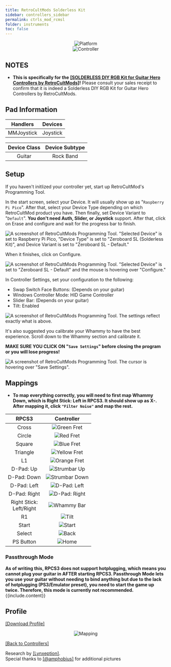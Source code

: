 ```yaml
---
title: RetroCultMods Solderless Kit
sidebar: controllers_sidebar
permalink: ctrls_mod_rcmsl
folder: instruments
toc: false
---
```


<div align="center"> <img src="https://carlmylo.github.io/docu-rpcs3/images/instruments/plat/rcm.png" alt="Platform" title="Platform"></div>

<div align="center"> <img src="https://carlmylo.github.io/docu-rpcs3/images/instruments/cont/rcmgtrs.png" alt="Controller" title="Controller"></div>

## NOTES

* **This is specifically for the** [**[SOLDERLESS DIY RGB Kit for Guitar Hero Controllers by RetroCultMods]**](https://www.etsy.com/listing/1505287559/solderless-diy-rgb-kit-for-guitar-hero)**!** Please consult your sales receipt to confirm that it is indeed a Solderless DIY RGB Kit for Guitar Hero Controllers by RetroCultMods.

## Pad Information

| Handlers | Devices |
|:------------------:|:---------------------:|
| MMJoystick | Joystick |

| Device Class | Device Subtype |
|:------------------:|:---------------------:|
| Guitar | Rock Band |

## Setup

If you haven't initlized your controller yet, start up RetroCultMod's Programming Tool.

In the start screen, select your Device. It will usually show up as "`Raspberry Pi Pico`".
After that, select your Device Type depending on which RetroCultMod product you have.
Then finally, set Device Variant to "`Default`". **You don't need Auth, Slider, or Joystick** support.
After that, click on Erase and configure and wait for the progress bar to finish.

![A screenshot of RetroCultMods Programming Tool. "Selected Device" is set to Raspberry Pi Pico, "Device Type" is set to "Zeroboard SL (Solderless Kit)", and Device Variant is set to "Zeroboard SL - Default."](https://carlmylo.github.io/docu-rpcs3/images/instruments/xtra/rcmpt/initsl.png "RetroCultMods Programming Tool")

When it finishes, click on Configure.

![A screenshot of RetroCultMods Programming Tool. "Selected Device" is set to "Zeroboard SL - Default" and the mouse is hovering over "Configure."](https://carlmylo.github.io/docu-rpcs3/images/instruments/xtra/rcmpt/seldevsl.png "RetroCultMods Programming Tool")

In Controller Settings, set your configuration to the following:
* Swap Switch Face Buttons: (Depends on your guitar)
* Windows Controller Mode: HID Game Controller
* Slider Bar: (Depends on your guitar)
* Tilt: Enabled

![A screenshot of RetroCultMods Programming Tool. The settings reflect exactly what is above.](https://carlmylo.github.io/docu-rpcs3/images/instruments/xtra/rcmpt/consetsl.png "RetroCultMods Programming Tool")

It's also suggested you calibrate your Whammy to have the best experience. Scroll down to the Whammy section and calibrate it.

**MAKE SURE YOU CLICK ON "`Save Settings`" before closing the program or you will lose progress!**

![A screenshot of RetroCultMods Programming Tool. The cursor is hovering over "Save Settings".](https://carlmylo.github.io/docu-rpcs3/images/instruments/xtra/rcmpt/savesl.png "RetroCultMods Programming Tool")

## Mappings

* **To map everything correctly, you will need to first map Whammy Down, which is Right Stick: Left in RPCS3. It should show up as X-. After mapping it, click `"Filter Noise"` and map the rest.**

| **RPCS3**          | **Controller** |
|:------------------:|:---------------------:|
| Cross | ![Green Fret](https://carlmylo.github.io/docu-rpcs3/images/btns/gtrs/gf.png "Green Fret") |
| Circle | ![Red Fret](https://carlmylo.github.io/docu-rpcs3/images/btns/gtrs/rf.png "Red Fret") |
| Square | ![Blue Fret](https://carlmylo.github.io/docu-rpcs3/images/btns/gtrs/bf.png "Blue Fret") |
| Triangle | ![Yellow Fret](https://carlmylo.github.io/docu-rpcs3/images/btns/gtrs/yf.png "Yellow Fret") |
| L1 | ![Orange Fret](https://carlmylo.github.io/docu-rpcs3/images/btns/gtrs/of.png "Orange Fret") |
| D-Pad: Up | ![Strumbar Up](https://carlmylo.github.io/docu-rpcs3/images/btns/gtrs/sbu.png "Strumbar Up") |
| D-Pad: Down | ![Strumbar Down](https://carlmylo.github.io/docu-rpcs3/images/btns/gtrs/sbd.png "Strumbar Down") |
| D-Pad: Left | ![D-Pad: Left](https://carlmylo.github.io/docu-rpcs3/images/btns/gtrs/dpl.png "D-Pad: Left") |
| D-Pad: Right | ![D-Pad: Right](https://carlmylo.github.io/docu-rpcs3/images/btns/gtrs/dpr.png "D-Pad: Right") |
| Right Stick: <br/> Left/Right | ![Whammy Bar](https://carlmylo.github.io/docu-rpcs3/images/btns/gtrs/wb.png "Whammy Bar") |
| R1 | ![Tilt](https://carlmylo.github.io/docu-rpcs3/images/btns/gtrs/ts.png "Tilt") |
| Start | ![Start](https://carlmylo.github.io/docu-rpcs3/images/btns/ctrls/360/start.png "Start") |
| Select | ![Back](https://carlmylo.github.io/docu-rpcs3/images/btns/ctrls/360/back.png "Back") |
| PS Button | ![Home](https://carlmylo.github.io/docu-rpcs3/images/btns/gtrs/home.png "Home") |

### Passthrough Mode

<div markdown="span" class="alert alert-info" role="alert"><i class="fa fa-info-circle"></i> <b>As of writing this, RPCS3 does not support hotplugging, which means you cannot plug your guitar in AFTER starting RPCS3. Passthrough Mode lets you use your guitar without needing to bind anything but due to the lack of hotplugging (PS3/Emulator preset), you need to start the game up twice. Therefore, this mode is currently not recommended. </b> {{include.content}}</div>

## Profile

[[Download Profile]](https://github.com/carlmylo/docu-rpcs3/raw/gh-pages/instrument-repo/RetroCultMods%20Solderless%20Kit.7z)

<div align="center"> <img src="https://carlmylo.github.io/docu-rpcs3/images/instruments/maps/rcmslmapping.png" alt="Mapping" title="Mapping"></div>

[[Back to Controllers]](https://rb3pc.milohax.org/english/controllers/)

Research by [[Lynxeption]](https://www.youtube.com/@Lynxeption).  
Special thanks to [[@amphobius]](https://twitter.com/amphobius) for additional pictures